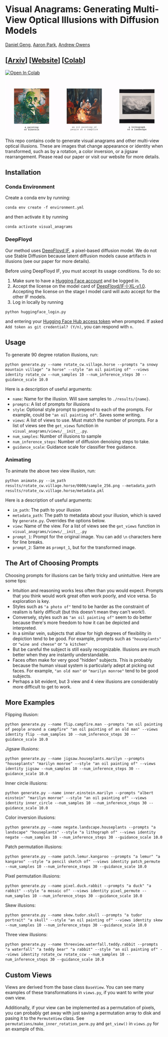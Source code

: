 # Visual Anagrams: Generating Multi-View Optical Illusions with Diffusion Models

[Daniel Geng](https://dangeng.github.io/), [Aaron Park](https://inbumpark.github.io/), [Andrew Owens](https://andrewowens.com/)

## [[Arxiv](https://arxiv.org/abs/2311.17919)] [[Website](https://dangeng.github.io/visual_anagrams/)] [[Colab](https://colab.research.google.com/drive/1hCvJR5GsQrhH1ceDjdbzLG8y6m2UdJ6l?usp=sharing)]

[![Open In Colab](https://colab.research.google.com/assets/colab-badge.svg)](https://colab.research.google.com/drive/1hCvJR5GsQrhH1ceDjdbzLG8y6m2UdJ6l?usp=sharing)

![teaser](./assets/teaser.small.gif)

This repo contains code to generate visual anagrams and other multi-view optical illusions. These are images that change appearance or identity when transformed, such as by a rotation, a color inversion, or a jigsaw rearrangement. Please read our paper or visit our website for more details.

## Installation

### Conda Environment

Create a conda env by running:

```
conda env create -f environment.yml
```

and then activate it by running 

```
conda activate visual_anagrams
```

### DeepFloyd

Our method uses [DeepFloyd IF](https://huggingface.co/docs/diffusers/api/pipelines/deepfloyd_if), a pixel-based diffusion model. We do not use Stable Diffusion because latent diffusion models cause artifacts in illusions (see our paper for more details).

Before using DeepFloyd IF, you must accept its usage conditions. To do so:

1. Make sure to have a [Hugging Face account](https://huggingface.co/join) and be logged in.
2. Accept the license on the model card of [DeepFloyd/IF-I-XL-v1.0](https://huggingface.co/DeepFloyd/IF-I-XL-v1.0). Accepting the license on the stage I model card will auto accept for the other IF models.
3. Log in locally by running

```
python huggingface_login.py
```

and entering your [Hugging Face Hub access token](https://huggingface.co/docs/hub/security-tokens#what-are-user-access-tokens) when prompted. If asked `Add token as git credential? (Y/n)`, you can respond with `n`.



## Usage


To generate 90 degree rotation illusions, run:

```
python generate.py --name rotate_cw.village.horse --prompts "a snowy mountain village" "a horse" --style "an oil painting of" --views identity rotate_cw --num_samples 10 --num_inference_steps 30 --guidance_scale 10.0
```

Here is a description of useful arguments:

- `name`: Name for the illusion. Will save samples to `./results/{name}`.
- `prompts`: A list of prompts for illusions
- `style`: Optional style prompt to prepend to each of the prompts. For example, could be `"an oil painting of"`. Saves some writing.
- `views`: A list of views to use. Must match the number of prompts. For a list of views see the `get_views` function in `visual_anagrams/views/__init__.py`.
- `num_samples`: Number of illusions to sample
- `num_inference_steps`: Number of diffusion denoising steps to take.
- `guidance_scale`: Guidance scale for classifier free guidance.

### Animating

To animate the above two view illusion, run:

```
python animate.py --im_path results/rotate_cw.village.horse/0000/sample_256.png --metadata_path results/rotate_cw.village.horse/metadata.pkl
```

Here is a description of useful arguments:

- `im_path`: The path to your illusion
- `metadata_path`: The path to metadata about your illusion, which is saved by `generate.py`. Overrides the options below.
- `view`: Name of the view. For a list of views see the `get_views` function in `visual_anagrams/views/__init__.py`
- `prompt_1`: Prompt for the original image. You can add `\n` characters here for line breaks.
- `prompt_2`: Same as `prompt_1`, but for the transformed image.

## The Art of Choosing Prompts

Choosing prompts for illusions can be fairly tricky and unintuitive. Here are some tips:

- Intuition and reasoning works less often than you would expect. Prompts that you think would work great often work poorly, and vice versa. So exploration is key.
- Styles such as `"a photo of"` tend to be harder as the constraint of realism is fairly difficult (but this doesn't mean they can't work!).
- Conversely, styles such as `"an oil painting of"` seem to do better because there's more freedom to how it can be depicted and interpreted.
- In a similar vein, subjects that allow for high degrees of flexibility in depiction tend to be good. For example, prompts such as `"houseplants"` or `"wine and cheese"` or `"a kitchen"`
- But be careful the subject is still easily recognizable. Illusions are much better when they are instantly understandable.
- Faces often make for very good "hidden" subjects. This is probably because the human visual system is particularly adept at picking out faces. For example, `"an old man"` or `"marilyn monroe"` tend to be good subjects.
- Perhaps a bit evident, but 3 view and 4 view illusions are considerably more difficult to get to work.

## More Examples

Flipping illusion:

```
python generate.py --name flip.campfire.man --prompts "an oil painting of people around a campfire" "an oil painting of an old man" --views identity flip --num_samples 10 --num_inference_steps 30 --guidance_scale 10.0
```

Jigsaw illusions:

```
python generate.py --name jigsaw.houseplants.marilyn --prompts "houseplants" "marilyn monroe" --style "an oil painting of" --views identity jigsaw --num_samples 10 --num_inference_steps 30 --guidance_scale 10.0
```

Inner circle illusions:

```
python generate.py --name inner.einstein.marilyn --prompts "albert einstein" "marilyn monroe" --style "an oil painting of" --views identity inner_circle --num_samples 10 --num_inference_steps 30 --guidance_scale 10.0
```

Color inversion illusions:

```
python generate.py --name negate.landscape.houseplants --prompts "a landscape" "houseplants" --style "a lithograph of" --views identity negate --num_samples 10 --num_inference_steps 30 --guidance_scale 10.0
```

Patch permutation illusions:

```
python generate.py --name patch.lemur.kangaroo --prompts "a lemur" "a kangaroo" --style "a pencil sketch of" --views identity patch_permute --num_samples 10 --num_inference_steps 30 --guidance_scale 10.0
```

Pixel permutation illusions:

```
python generate.py --name pixel.duck.rabbit --prompts "a duck" "a rabbit" --style "a mosaic of" --views identity pixel_permute --num_samples 10 --num_inference_steps 30 --guidance_scale 10.0
```

Skew illusions:

```
python generate.py --name skew.tudor.skull --prompts "a tudor portrait" "a skull" --style "an oil painting of" --views identity skew --num_samples 10 --num_inference_steps 30 --guidance_scale 10.0
```

Three view illusions:

```
python generate.py --name threeview.waterfall.teddy.rabbit --prompts "a waterfall" "a teddy bear" "a rabbit" --style "an oil painting of" --views identity rotate_cw rotate_ccw --num_samples 10 --num_inference_steps 30 --guidance_scale 10.0
```

## Custom Views

Views are derived from the base class `BaseView`. You can see many examples of these transformations in `views.py`, if you want to write your own view.

Additionally, if your view can be implemented as a permutation of pixels, you can probably get away with just saving a permutation array to disk and pasing it to the `PermuteView` class. See `permutations/make_inner_rotation_perm.py` and `get_view()` in `views.py` for an example of this.
